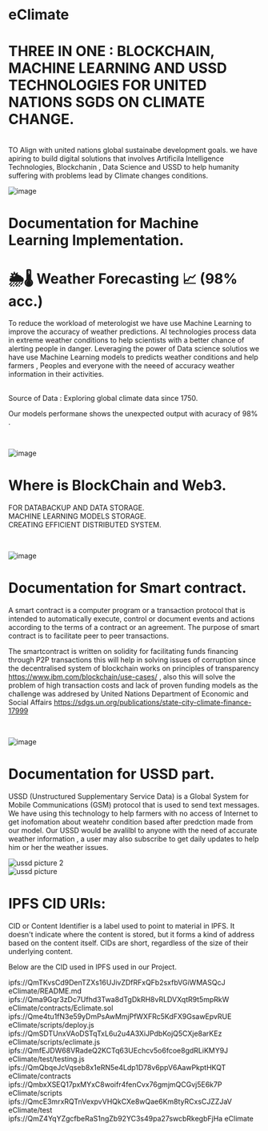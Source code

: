 # eClimate
# THREE IN ONE : BLOCKCHAIN, MACHINE LEARNING AND USSD TECHNOLOGIES FOR UNITED NATIONS SGDS ON CLIMATE CHANGE.

<br/>
TO Align with united nations global sustainabe development goals. we have apiring to build digital solutions that involves Artificila Intelligence Technologies, Blockchanin , Data Science and USSD to help humanity suffering with problems lead by Climate changes conditions.

![image](https://user-images.githubusercontent.com/88959075/204125396-787bc7be-97e0-4740-aba6-c36bc0ee27c4.png)


# Documentation for Machine Learning Implementation.

# 🌦🌡 Weather Forecasting 📈 (98% acc.)

To reduce the workload of meterologist we have use Machine Learning to improve the accuracy of weather predictions. AI technologies process data in extreme weather conditions to help scientists with a better chance of alerting people in danger.
Leveraging the power of Data science solutios we have use Machine Learning models to predicts weather conditions and help farmers , Peoples and everyone with the neeed of accuracy weather information in their activities.

<br/>
Source of Data : Exploring global climate data since 1750.
<br/>

Our models performane shows the unexpected output with acuracy of 98% . 

<br/>

![image](https://user-images.githubusercontent.com/88959075/204126712-05bfed8e-e43f-4626-b8ac-7736b883a199.png)



# Where is BlockChain and Web3.

FOR DATABACKUP AND DATA STORAGE.
<br/>
MACHINE LEARNING MODELS STORAGE.
<br/>
CREATING EFFICIENT DISTRIBUTED SYSTEM.

<br/>

![image](https://user-images.githubusercontent.com/88959075/204131417-8196f7d7-2292-4103-8c9e-be4b4617e4f2.png)







# Documentation for Smart contract.

A smart contract is a computer program or a transaction protocol that is intended to automatically execute, control or document events and actions according to the terms of a contract or an agreement.
The purpose of smart contract is to facilitate peer to peer transactions.

The smartcontract is written on solidity for facilitating funds financing through P2P transactions
this will help in solving issues of corruption since the decentralised system of blockchain works on 
principles of transparency https://www.ibm.com/blockchain/use-cases/ , also this will solve the problem of
high transaction costs and lack of proven funding models as the challenge was addresed by United Nations Department 
of Economic and Social Affairs https://sdgs.un.org/publications/state-city-climate-finance-17999

<br/>

![image](https://user-images.githubusercontent.com/88959075/204127177-e04969d7-c138-47a8-b67d-8f122c47ef90.png)


# Documentation for USSD part.

USSD (Unstructured Supplementary Service Data) is a Global System for Mobile Communications (GSM) protocol that is used to send text messages.
We have using this technology to help farmers with no access of Internet to get inofomation about weatehr condition based after predction made from our model.
Our USSD would be avalilbl to anyone with the need of accurate weather information , a user may also subscribe to get daily updates to help him or her the weather issues.


![ussd picture 2](https://user-images.githubusercontent.com/88959075/204124343-ca01b056-d74f-42a8-b79c-682854c91f8d.png)
<br/>
![ussd picture](https://user-images.githubusercontent.com/88959075/204124371-8172509b-3887-4fb9-8499-ee3e96e4dcd5.png)


# IPFS CID URIs:
CID or Content Identifier is a label used to point to material in IPFS. It doesn't indicate where the content is stored, but it forms a kind of address based on the content itself. CIDs are short, regardless of the size of their underlying content.

Below are the CID used in IPFS used in our Project.

 ipfs://QmTKvsCd9DenTZXs16UJivZDfRFxQFb2sxfbVGiWMASQcJ eClimate/README.md
 ipfs://Qma9Gqr3zDc7Ufhd3Twa8dTgDkRH8vRLDVXqtR9t5mpRkW eClimate/contracts/Eclimate.sol
 ipfs://Qme4tu1fN3e59yDmPsAwMmjPfWXFRc5KdFX9GsawEpvRUE eClimate/scripts/deploy.js
 ipfs://QmSDTUnxVAoDSTqTxL6u2u4A3XiJPdbKojQ5CXje8arKEz eClimate/scripts/eclimate.js
 ipfs://QmfEJDW68VRadeQ2KCTq63UEchcv5o6fcoe8gdRLiKMY9J eClimate/test/testing.js
 ipfs://QmQbqeJcVqseb8x1eRN5e4Ldp1D78v6ppV6AawPkptHKQT eClimate/contracts
 ipfs://QmbxXSEQ17pxMYxC8woifr4fenCvx76gmjmQCGvj5E6k7P eClimate/scripts
 ipfs://QmcE3mrxRQTnVexpvVHQkCXe8wQae6Km8tyRCxsCJZZJaV eClimate/test
 ipfs://QmZ4YqYZgcfbeRaS1ngZb92YC3s49pa27swcbRkegbFjHa eClimate


